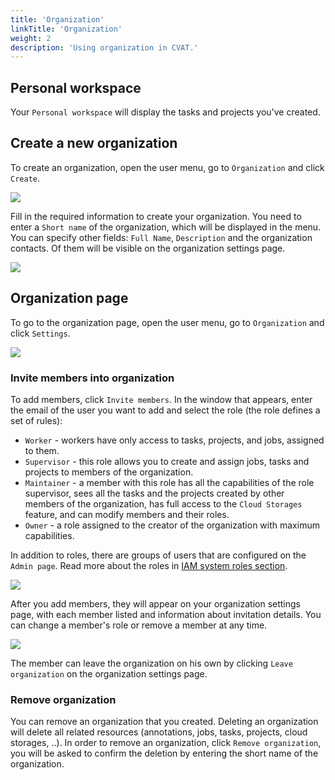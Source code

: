 ```yaml
---
title: 'Organization'
linkTitle: 'Organization'
weight: 2
description: 'Using organization in CVAT.'
---
```


## Personal workspace

Your `Personal workspace` will display the tasks and projects you've created.

## Create a new organization

To create an organization, open the user menu, go to `Organization` and click `Create`.

![](/images/image233.jpg)

Fill in the required information to create your organization.
You need to enter a `Short name` of the organization, which will be displayed in the menu.
You can specify other fields: `Full Name`, `Description` and the organization contacts.
Of them will be visible on the organization settings page.

![](/images/image234.jpg)

## Organization page

To go to the organization page, open the user menu, go to `Organization` and click `Settings`.

![](/images/image235.jpg)

### Invite members into organization

To add members, click `Invite members`. In the window that appears,
enter the email of the user you want to add and select the role (the role defines a set of rules):

- `Worker` - workers have only access to tasks, projects, and jobs, assigned to them.
- `Supervisor` - this role allows you to create and assign jobs, tasks and projects to members of the organization.
- `Maintainer` - a member with this role has all the capabilities of the role supervisor,
  sees all the tasks and the projects created by other members of the organization,
  has full access to the `Cloud Storages` feature, and can modify members and their roles.
- `Owner` - a role assigned to the creator of the organization with maximum capabilities.

In addition to roles, there are groups of users that are configured on the `Admin page`.
Read more about the roles in [IAM system roles section](/docs/administration/advanced/iam_system_roles).

![](/images/image236.jpg)

After you add members, they will appear on your organization settings page,
with each member listed and information about invitation details.
You can change a member's role or remove a member at any time.

![](/images/image237.jpg)

The member can leave the organization on his own by clicking `Leave organization` on the organization settings page.

### Remove organization

You can remove an organization that you created.
Deleting an organization will delete all related resources (annotations, jobs, tasks, projects, cloud storages, ..).
In order to remove an organization, click `Remove organization`,
you will be asked to confirm the deletion by entering the short name of the organization.
